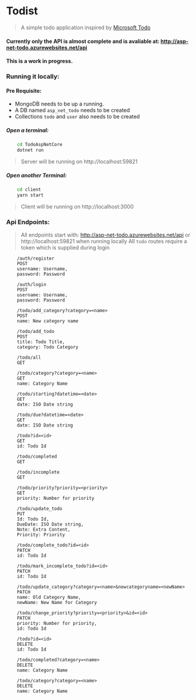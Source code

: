 # Todist

> A simple todo application inspired by [Microsoft Todo](https://todo.microsoft.com/en-us)

#### Currently only the API is almost complete and is avaliable at: http://asp-net-todo.azurewebsites.net/api

#### This is a work in progress.

### Running it locally:
#### Pre Requisite:
* MongoDB needs to be up a running.
* A DB named `asp_net_todo` needs to be created
* Collections `todo` and `user` also needs to be created

##### Open a terminal:
```bash
    cd TodoAspNetCore
    dotnet run
```
> Server will be running on http://localhost:59821
##### Open another Terminal:
```bash
    cd client
    yarn start
```
> Client will be running on http://localhost:3000


### Api Endpoints:
> All endpoints start with: http://asp-net-todo.azurewebsites.net/api or http://localhost:59821 when running locally
> All `todo` routes require a token which is supplied during login
```
    /auth/register
    POST
    username: Username,
    password: Password
```

```
    /auth/login
    POST
    username: Username,
    password: Password
```

```
    /todo/add_category?category=<name>
    POST
    name: New category name
```

```
    /todo/add_todo
    POST
    title: Todo Title,
    category: Todo Category
```

```
    /todo/all
    GET
```

```
    /todo/category?category=<name>
    GET
    name: Category Name
```

```
    /todo/starting?datetime=<date>
    GET
    date: ISO Date string
```

```
    /todo/due?datetime=<date>
    GET
    date: ISO Date string
```

```
    /todo?id=<id>
    GET
    id: Todo Id
```

```
    /todo/completed
    GET
```

```
    /todo/incomplete
    GET
```

```
    /todo/priority?priority=<priority>
    GET
    priority: Number for priority
```

```
    /todo/update_todo
    PUT
    Id: Todo Id,
    DueDate: ISO Date string,
    Note: Extra Content,
    Priority: Priority
```

```
    /todo/complete_todo?id=<id>
    PATCH
    id: Todo Id
```

```
    /todo/mark_incomplete_todo?id=<id>
    PATCH
    id: Todo Id
```

```
    /todo/update_category?category=<name>&newcategoryname=<newName>
    PATCH
    name: Old Category Name,
    newName: New Name for Category
```

```
    /todo/change_priority?priority=<priority>&id=<id>
    PATCH
    priority: Number for priority,
    id: Todo Id
```

```
    /todo?id=<id>
    DELETE
    id: Todo Id
```

```
    /todo/completed?category=<name>
    DELETE
    name: Category Name
```

```
    /todo/category?category=<name>
    DELETE
    name: Category Name
```
